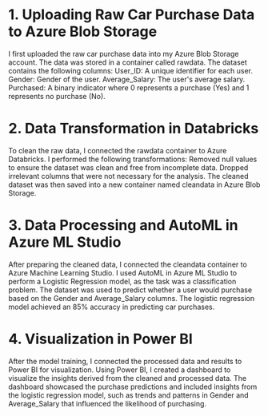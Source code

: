 # 1. Uploading Raw Car Purchase Data to Azure Blob Storage
I first uploaded the raw car purchase data into my Azure Blob Storage account.
The data was stored in a container called rawdata.
The dataset contains the following columns:
User_ID: A unique identifier for each user.
Gender: Gender of the user.
Average_Salary: The user's average salary.
Purchased: A binary indicator where 0 represents a purchase (Yes) and 1 represents no purchase (No).
# 2. Data Transformation in Databricks
To clean the raw data, I connected the rawdata container to Azure Databricks.
I performed the following transformations:
Removed null values to ensure the dataset was clean and free from incomplete data.
Dropped irrelevant columns that were not necessary for the analysis.
The cleaned dataset was then saved into a new container named cleandata in Azure Blob Storage.
# 3. Data Processing and AutoML in Azure ML Studio
After preparing the cleaned data, I connected the cleandata container to Azure Machine Learning Studio.
I used AutoML in Azure ML Studio to perform a Logistic Regression model, as the task was a classification problem.
The dataset was used to predict whether a user would purchase based on the Gender and Average_Salary columns.
The logistic regression model achieved an 85% accuracy in predicting car purchases.
# 4. Visualization in Power BI
After the model training, I connected the processed data and results to Power BI for visualization.
Using Power BI, I created a dashboard to visualize the insights derived from the cleaned and processed data.
The dashboard showcased the purchase predictions and included insights from the logistic regression model, such as trends and patterns in Gender and Average_Salary that influenced the likelihood of purchasing.

